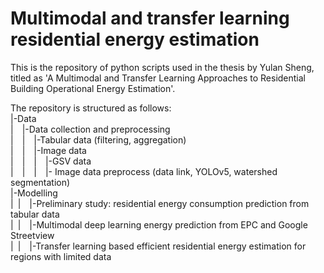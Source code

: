 # Multimodal and transfer learning residential energy estimation
This is the repository of python scripts used in the thesis by Yulan Sheng, titled as 'A Multimodal and Transfer Learning Approaches to Residential Building Operational Energy Estimation'.

The repository is structured as follows:<br>
|-Data <br>
|&emsp;|-Data collection and preprocessing<br>
|&emsp;|&emsp;|-Tabular data (filtering, aggregation)<br>
|&emsp;|&emsp;|-Image data<br>
|&emsp;|&emsp;|&emsp;|-GSV data<br>
|&emsp;|&emsp;|&emsp;|- Image data preprocess (data link, YOLOv5, watershed segmentation)<br>
|-Modelling<br>
|&ensp;|&emsp;|-Preliminary study: residential energy consumption prediction from tabular data<br>
|&ensp;|&emsp;|-Multimodal deep learning energy prediction from EPC and Google Streetview<br>
|&ensp;|&emsp;|-Transfer learning based efficient residential energy estimation for regions with limited data<br>
